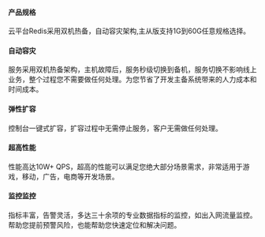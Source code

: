 
#### 产品规格
云平台Redis采用双机热备，自动容灾架构,主从版支持1G到60G任意规格选择。

#### 自动容灾
服务采用双机热备架构，主机故障后，服务秒级切换到备机，服务切换不影响线上业务，整个过程您不需要做任何处理。为您节省了开发主备系统带来的人力成本和时间成本。

#### 弹性扩容
控制台一键式扩容，扩容过程中无需停止服务，客户无需做任何处理。

#### 超高性能
性能高达10W+ QPS，超高的性能可以满足您绝大部分场景需求，非常适用于游戏，移动，广告，电商等开发场景。

#### 监控监控
指标丰富，告警灵活，多达三十余项的专业数据指标的监控，如出入网流量监控。帮助您提前预警风险，也能帮助您快速定位和解决问题。
